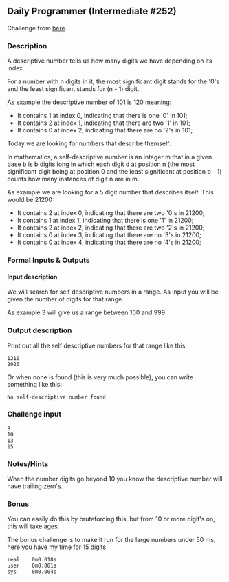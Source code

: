 ## Daily Programmer (Intermediate #252)

Challenge from [here](https://www.reddit.com/r/dailyprogrammer/comments/41tdzy/20160120_challenge_250_intermediate/).

### Description

A descriptive number tells us how many digits we have depending on its index.

For a number with n digits in it, the most significant digit stands for the '0's and the least significant stands for (n - 1) digit.

As example the descriptive number of 101 is 120 meaning:

- It contains 1 at index 0, indicating that there is one '0' in 101;
- It contains 2 at index 1, indicating that there are two '1' in 101;
- It contains 0 at index 2, indicating that there are no '2's in 101;

Today we are looking for numbers that describe themself:

In mathematics, a self-descriptive number is an integer m that in a given base b is b digits long in which each digit d at position n (the most significant digit being at position 0 and the least significant at position b - 1) counts how many instances of digit n are in m.

As example we are looking for a 5 digit number that describes itself. This would be 21200:

- It contains 2 at index 0, indicating that there are two '0's in 21200;
- It contains 1 at index 1, indicating that there is one '1' in 21200;
- It contains 2 at index 2, indicating that there are two '2's in 21200;
- It contains 0 at index 3, indicating that there are no '3's in 21200;
- It contains 0 at index 4, indicating that there are no '4's in 21200;

### Formal Inputs & Outputs

#### Input description

We will search for self descriptive numbers in a range. As input you will be given the number of digits for that range.

As example 3 will give us a range between 100 and 999

### Output description

Print out all the self descriptive numbers for that range like this:
```
1210
2020
```
Or when none is found (this is very much possible), you can write something like this:
```
No self-descriptive number found
```

### Challenge input
```
8
10
13
15
```

### Notes/Hints

When the number digits go beyond 10 you know the descriptive number will have trailing zero's.

### Bonus

You can easily do this by bruteforcing this, but from 10 or more digit's on, this will take ages.

The bonus challenge is to make it run for the large numbers under 50 ms, here you have my time for 15 digits
```
real    0m0.018s
user    0m0.001s
sys     0m0.004s
```
